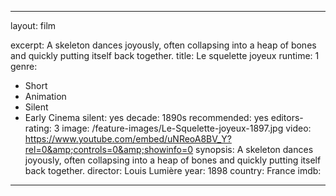 ---

layout: film

excerpt: A skeleton dances joyously, often collapsing into a heap of bones and quickly putting itself back together.
title: Le squelette joyeux
runtime: 1
genre:
- Short
- Animation
- Silent
- Early Cinema
silent: yes
decade: 1890s
recommended: yes
editors-rating: 3
image: /feature-images/Le-Squelette-joyeux-1897.jpg
video: https://www.youtube.com/embed/uNReoA8BV_Y?rel=0&amp;controls=0&amp;showinfo=0
synopsis: A skeleton dances joyously, often collapsing into a heap of bones and quickly putting itself back together.
director: Louis Lumière
year: 1898
country: France
imdb: 

--- 